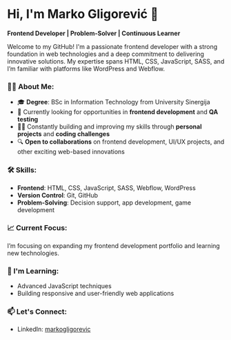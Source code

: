 # Hi, I'm Marko Gligorević 👋

**Frontend Developer | Problem-Solver | Continuous Learner**

Welcome to my GitHub! I'm a passionate frontend developer with a strong foundation in web technologies and a deep commitment to delivering innovative solutions. My expertise spans HTML, CSS, JavaScript, SASS, and I’m familiar with platforms like WordPress and Webflow. 

### 👨‍💻 About Me:
- 🎓 **Degree**: BSc in Information Technology from University Sinergija
- 💼 Currently looking for opportunities in **frontend development** and **QA testing**
- 🧑‍💻 Constantly building and improving my skills through **personal projects** and **coding challenges**
- 🔍 **Open to collaborations** on frontend development, UI/UX projects, and other exciting web-based innovations

### 🛠️ Skills:
- **Frontend**: HTML, CSS, JavaScript, SASS, Webflow, WordPress
- **Version Control**: Git, GitHub
- **Problem-Solving**: Decision support, app development, game development

### 📈 Current Focus:
I’m focusing on expanding my frontend development portfolio and learning new technologies. 


### 🌱 I'm Learning:
- Advanced JavaScript techniques
- Building responsive and user-friendly web applications

### 📫 Let's Connect:
- LinkedIn: [markogligorevic](https://www.linkedin.com/in/markogligorevic/)
